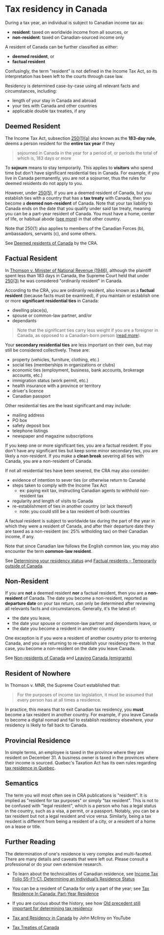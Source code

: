 # Tax residency in Canada

During a tax year, an individual is subject to Canadian income tax as:

- **resident**: taxed on worldwide income from all sources, or
- **non-resident**: taxed on Canadian-sourced income only

A resident of Canada can be further classified as either:

- **deemed resident**, or
- **factual resident**

Confusingly, the term "resident" is not defined in the Income Tax Act, so its interpretation has been left to the courts through case law.

Residency is determined case-by-case using all relevant facts and circumstances, including:

- length of your stay in Canada and abroad
- your ties with Canada and other countries
- applicable double tax treaties, if any

## Deemed Resident

The Income Tax Act, subsection [250(1)(a)](https://laws-lois.justice.gc.ca/eng/acts/i-3.3/page-206.html#s-250) also known as the **183-day rule**, deems a person resident for the **entire tax year** if they

> sojourned in Canada in the year for a period of, or periods the total of which is, 183 days or more

To **sojourn** means to stay temporarily. This applies to **visitors** who spend time but don't have significant residential ties in Canada. For example, if you live in Canada permanently, you are not a sojourner, thus the rules for deemed residents do not apply to you.

However, under [250(5)](https://laws-lois.justice.gc.ca/eng/acts/i-3.3/page-206.html#318956), if you are a deemed resident of Canada, but you establish ties with a country that has a **tax treaty** with Canada, then you become a **deemed non-resident** of Canada. Note that your tax liability to Canada ends on the date that you qualify under said tax treaty, meaning you can be a part-year resident of Canada. You must have a home, center of life, or habitual abode ([see more](./basics-of-taxation#double-taxation)) in that other country.

Note that 250(1) also applies to members of the Canadian Forces (b), ambassadors, servants (c), and some others.

See [Deemed residents of Canada](https://www.canada.ca/en/revenue-agency/services/tax/international-non-residents/individuals-leaving-entering-canada-non-residents/deemed-residents.html) by the CRA.

## Factual Resident

In [Thomson v. Minister of National Revenue (1946)](https://scc-csc.lexum.com/scc-csc/scc-csc/en/item/2786/index.do), although the plaintiff spent less than 183 days in Canada, the Supreme Court held that under [250(3)](https://laws-lois.justice.gc.ca/eng/acts/i-3.3/page-206.html#318944) he was considered "ordinarily resident" in Canada.

According to the CRA, you are ordinarily resident, also known as a **factual resident** (because facts must be examined), if you maintain or establish one or more **significant residential ties** in Canada:

- dwelling place(s),
- spouse or common-law partner, and/or
- dependants

> Note that the significant ties carry less weight if you are a foreigner in Canada, as opposed to a Canadian-born person ([read more](https://taxpage.com/articles-and-tips/tax-residence-in-canada/)).

Your **secondary residential ties** are less important on their own, but may still be considered collectively. These are:

- property (vehicles, furniture, clothing, etc.)
- social ties (memberships in organizations or clubs)
- economic ties (employment, business, bank accounts, brokerage accounts, etc.)
- immigration status (work permit, etc.)
- health insurance with a province or territory
- driver's licence
- Canadian passport

Other residential ties are the least significant and may include:

- mailing address
- PO box
- safety deposit box
- telephone listings
- newspaper and magazine subscriptions

If you keep one or more significant ties, you are a factual resident. If you don't have any significant ties but keep some minor secondary ties, you are likely a non-resident. If you make a **clean break** severing all ties with Canada, you are a non-resident of Canada.

If not all residential ties have been severed, the CRA may also consider:

- evidence of intention to sever ties (or otherwise return to Canada)
- steps taken to comply with the Income Tax Act
  - ex: paying exit tax, instructing Canadian agents to withhold non-resident tax
- regularity and length of visits to Canada
- re-establishment of ties in another country (or lack thereof)
  - note: you could still be a tax resident of both countries

A factual resident is subject to worldwide tax during the part of the year in which they were a resident of Canada, and after their departure date they are taxed as a non-resident (ex: 25% witholding tax) on their Canadian income, if any.

Note that since Canadian law follows the English common law, you may also encounter the term **common-law resident**.

See [Determining your residency status](https://www.canada.ca/en/revenue-agency/services/tax/international-non-residents/information-been-moved/determining-your-residency-status.html) and [Factual residents – Temporarily outside of Canada](https://www.canada.ca/en/revenue-agency/services/tax/international-non-residents/individuals-leaving-entering-canada-non-residents/factual-residents-temporarily-outside-canada.html).

## Non-Resident

If you are **not** a deemed resident **nor** a factual resident, then you are a **non-resident** of Canada. The date you become a non-resident, reported as **departure date** on your tax return, can only be determined after reviewing all relevants facts and circumstances. Generally, it's the latest of:

- the date you leave,
- the date your spouse or common-law partner and dependants leave, or
- the date you become a resident in another country

One exception is if you were a resident of another country prior to entering Canada, and you are returning to re-establish your residency there. In that case, you become a non-resident on the date you leave Canada.

See [Non-residents of Canada](https://www.canada.ca/en/revenue-agency/services/tax/international-non-residents/individuals-leaving-entering-canada-non-residents/non-residents-canada.html) and [Leaving Canada (emigrants)](https://www.canada.ca/en/revenue-agency/services/tax/international-non-residents/individuals-leaving-entering-canada-non-residents/leaving-canada-emigrants.html)

## Resident of Nowhere

In Thomson v. MNR, the Supreme Court established that:

> For the purposes of income tax legislation, it must be assumed that every person has at all times a residence.

In practice, this means that to exit Canadian tax residency, you **must** become a tax resident in another country. For example, if you leave Canada to become a digital nomad and fail to establish residency elsewhere, your residency is likely to fall back to Canada.

## Provincial Residence

In simple terms, an employee is taxed in the province where they are resident on December 31. A business owner is taxed in the provinces where their income is sourced. Quebec's Taxation Act has its own rules regarding [tax residence in Quebec](https://www.revenuquebec.ca/en/citizens/your-situation/residence-status-and-income-tax/).

## Semantics

The term you will most often see in CRA publications is "resident". It is implied as "resident for tax purposes" or simply "tax resident". This is not to be confused with "legal resident", which is a person who has a legal status in the country, such as a visa, a permit, or a passport. Notably, you can be a tax resident but not a legal resident and vice versa. Similarly, being a tax resident is different from being a resident of a city, or a resident of a home on a lease or title.

## Further Reading

The determination of one's residence is very complex and multi-faceted. There are many details and caveats that were left out. Please consult a professional or do your own extensive research.

- To learn about the technicalities of Canadian residence, see [Income Tax Folio S5-F1-C1, Determining an Individual’s Residence Status](https://www.canada.ca/en/revenue-agency/services/tax/technical-information/income-tax/income-tax-folios-index/series-5-international-residency/folio-1-residency/income-tax-folio-s5-f1-c1-determining-individual-s-residence-status.html)

- You can be a resident of Canada for only a part of the year; see [Tax Residence In Canada: Part-Year Residence](https://taxpage.com/articles-and-tips/part-year-residence/)

- If you are curious about the history, see how [Old precedent still important for determining tax residency](https://www.hcbtax.com/2021/02/08/old-precedent-still-important-for-determining-taxresidency/)

- [Tax and Residency in Canada](https://youtu.be/rRC6pit7OZY) by John McIlroy on YouTube

- [Tax Treaties of Canada](https://www.canada.ca/en/department-finance/programs/tax-policy/tax-treaties.html)
